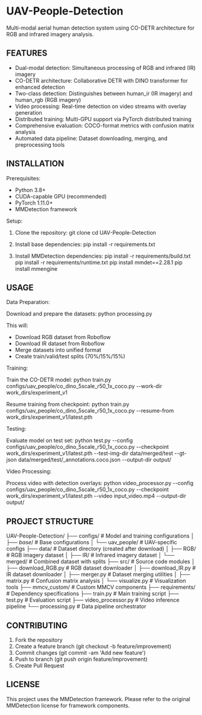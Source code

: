 UAV-People-Detection
=====================

Multi-modal aerial human detection system using CO-DETR architecture for RGB and infrared imagery analysis.

FEATURES
--------
- Dual-modal detection: Simultaneous processing of RGB and infrared (IR) imagery
- CO-DETR architecture: Collaborative DETR with DINO transformer for enhanced detection
- Two-class detection: Distinguishes between human_ir (IR imagery) and human_rgb (RGB imagery)
- Video processing: Real-time detection on video streams with overlay generation
- Distributed training: Multi-GPU support via PyTorch distributed training
- Comprehensive evaluation: COCO-format metrics with confusion matrix analysis
- Automated data pipeline: Dataset downloading, merging, and preprocessing tools

INSTALLATION
------------

Prerequisites:
- Python 3.8+
- CUDA-capable GPU (recommended)
- PyTorch 1.11.0+
- MMDetection framework

Setup:

1. Clone the repository:
   git clone <repository-url>
   cd UAV-People-Detection

2. Install base dependencies:
   pip install -r requirements.txt

3. Install MMDetection dependencies:
   pip install -r requirements/build.txt
   pip install -r requirements/runtime.txt
   pip install mmdet==2.28.1
   pip install mmengine

USAGE
-----

Data Preparation:

Download and prepare the datasets:
  python processing.py

This will:
- Download RGB dataset from Roboflow
- Download IR dataset from Roboflow
- Merge datasets into unified format
- Create train/valid/test splits (70%/15%/15%)

Training:

Train the CO-DETR model:
  python train.py configs/uav_people/co_dino_5scale_r50_1x_coco.py --work-dir work_dirs/experiment_v1

Resume training from checkpoint:
  python train.py configs/uav_people/co_dino_5scale_r50_1x_coco.py --resume-from work_dirs/experiment_v1/latest.pth

Testing:

Evaluate model on test set:
  python test.py --config configs/uav_people/co_dino_5scale_r50_1x_coco.py --checkpoint work_dirs/experiment_v1/latest.pth --test-img-dir data/merged/test --gt-json data/merged/test/_annotations.coco.json --output-dir output/

Video Processing:

Process video with detection overlays:
  python video_processor.py --config configs/uav_people/co_dino_5scale_r50_1x_coco.py --checkpoint work_dirs/experiment_v1/latest.pth --video input_video.mp4 --output-dir output/

PROJECT STRUCTURE
-----------------

UAV-People-Detection/
├── configs/                  # Model and training configurations
│   ├── _base_/              # Base configurations
│   └── uav_people/          # UAV-specific configs
├── data/                    # Dataset directory (created after download)
│   ├── RGB/                 # RGB imagery dataset
│   ├── IR/                  # Infrared imagery dataset
│   └── merged/              # Combined dataset with splits
├── src/                     # Source code modules
│   ├── download_RGB.py      # RGB dataset downloader
│   ├── download_IR.py       # IR dataset downloader
│   ├── merger.py            # Dataset merging utilities
│   ├── matrix.py            # Confusion matrix analysis
│   └── visualize.py         # Visualization tools
├── mmcv_custom/             # Custom MMCV components
├── requirements/            # Dependency specifications
├── train.py                 # Main training script
├── test.py                  # Evaluation script
├── video_processor.py       # Video inference pipeline
└── processing.py            # Data pipeline orchestrator

CONTRIBUTING
------------

1. Fork the repository
2. Create a feature branch (git checkout -b feature/improvement)
3. Commit changes (git commit -am 'Add new feature')
4. Push to branch (git push origin feature/improvement)
5. Create Pull Request

LICENSE
-------

This project uses the MMDetection framework. Please refer to the original MMDetection license for framework components.